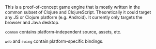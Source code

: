 This is a proof-of-concept game engine that is mostly written in the common
subset of Clojure and ClojureScript. Theoretically it could target any JS or
Clojure platform (e.g. Android). It currently only targets the browser and Java
desktop.

`common` contains platform-independent source, assets, etc.

`web` and `swing` contain platform-specific bindings.
